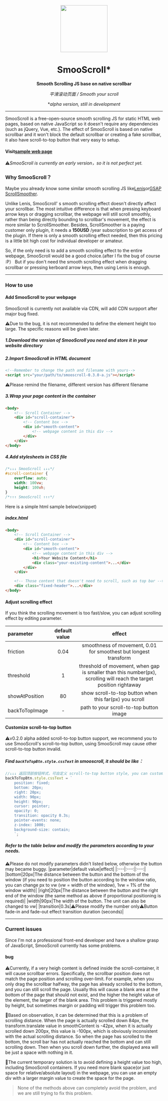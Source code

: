 <div align="center">
<a href="https://shuninyu.github.io/SmooScroll">
  <img src="https://ik.imagekit.io/shunin/SmooScroll/smooscroll-logo.svg" height="150px" />
</a>

# SmooScroll*

**Smooth Scrolling JS base on native scrollbar**

*平滑滚动页面 / Smooth your scroll*

**alpha version, still in development*
</div>

---
SmooScroll is a free-open-source smooth scrolling JS for static HTML web pages, based on native JavaScript so it doesn't require any dependencies (such as jQuery, Vue, etc.).
The effect of SmooScroll is based on native scrollbar and it won't block the default scrollbar or creating a fake scrollbar, it also have scroll-to-top button that very easy to setup.
#### Visit[sample web page](https://shuninyu.github.io/SmooScroll/)

⚠️*SmooScroll is currently an early version，so it is not perfect yet.*

### Why SmooScroll？
Maybe you already know some similar smooth scrolling JS like[Lenis](https://github.com/darkroomengineering/lenis)or[GSAP ScrollSmoother](https://gsap.com/docs/v3/Plugins/ScrollSmoother/).

Unlike Lenis, SmooScroll' s smooth scrolling effect doesn't directly affect your scrollbar. The most intuitive difference is that when pressing keyboard arrow keys or dragging scrollbar, the webpage will still scroll smoothly, rather than being directly bounding to scrollbar's movement, the effect is more similar to ScrollSmoother.
Besides, ScrollSmoother is a paying customer only plugin, it needs a **150USD** /year subscription to get access of the plugin. If there is only a smooth scrolling effect needed, then this pricing is a little bit high cost for individual developer or amateur.

So, if the only need is to add a smooth scrolling effect to the entire webpage, SmooScroll would be a good choice.(after I fix the bug of course :P）
But if you don't need the smooth scrolling effect when dragging scrollbar or pressing kerboard arrow keys, then using Lenis is enough.

---
### How to use
#### Add SmooScroll to your webpage
SmooScroll is currently not available via CDN, will add CDN surpport after major bug fixed.

⚠️Due to the bug, it is not recommended to define the element height too large. The specific reasons will be given later.

##### 1.Download the version of SmooScroll you need and store it in your website directory
##### 2.Import SmooScroll in HTML document
```html
<!--Remember to change the path and filename with yours-->
<script src="your/path/to/smooscroll-0.3.0-a.js"></script>
```
⚠️Please remind the filename, different version has different filename
##### 3.Wrap your page content in the container
```html
<body>
    <!-- Scroll Container -->
    <div id="scroll-container">
        <!-- Content box -->
        <div id="smooth-content">
            <!-- webpage content in this div -->
        </div>
    </div>
</body>
```
##### 4.Add stylesheets in CSS file
```css
/*↓↓↓ SmooScroll ↓↓↓*/
#scroll-container {
    overflow: auto;
    width: 100vw;
    height: 100vh;
}
/*↑↑↑ SmooScroll ↑↑↑*/
```
Here is a simple html sample below(snippet)
##### index.html
```html
<body>
    <!-- Scroll Container -->
    <div id="scroll-container">
        <!-- Content box -->
        <div id="smooth-content">
            <!-- webpage content in this div -->
            <h1>Your Website Content</h1>
            <div class="your-existing-content">...</div>
        </div>
    </div>

    <!-- Those content that doesn't need to scroll, such as top bar -->
    <div class="fixed-header">...</div>
</body>
```

#### Adjust scrolling effect
If you think the scrolling movement is too fast/slow, you can adjust scrolling effect by editing parameter.

|parameter|default value|effect|
|:---|:---:|:---:|
|friction|0.04|smoothness of movement, 0.01 for smoothest but longest transform|
|threshold|1|threshold of movement, when gap is smaller than this number(px), scrolling will reach the target position rightaway|
|showAtPosition|80|show scroll-to-top button when this far(px) you scroll|
|backToTopImage|-|path to your scroll-to-top button image|

#### Customize scroll-to-top button
⚠️v0.2.0 alpha added scroll-to-top button support, we recommend you to use SmooScroll's scroll-to-top button, using SmooScroll may cause other scroll-to-top button invalid.

##### Find ```backToTopBtn.style.cssText``` in smooscroll, it should be like：
```js
//↓↓↓ 返回顶部按钮样式，可自定义 scroll-to-top button style, you can customize it ↓↓↓
backToTopBtn.style.cssText = `
    position: fixed;
    bottom: 20px;
    right: 20px;
    width: 90px;
    height: 90px;
    cursor: pointer;
    opacity: 0;
    transition: opacity 0.3s;
    pointer-events: none;
    z-index: 1000;
    background-size: contain;
    `;
```
##### Refer to the table below and modify the parameters according to your needs.
⚠️Please do not modify parameters didn't listed below, otherwise the button may became buggy.
|parameter|default value|effect|
|:---|:---:|:---:|
|bottom|20px|The distance between the button and the bottom of the window (if you need to position the button according to the window ratio, you can change px to vw (vw = width of the window), 1vw = 1% of the window width)|
|right|20px|The distance between the button and the right end of the window (the same method as above if proportional positioning is required)|
|width|90px|The width of the button. The unit can also be changed to vw|
|transition|0.3s|⚠️Please modify the number only⚠️Button fade-in and fade-out effect transition duration (seconds)|

---
### Current issues
Since I'm not a professional front-end developer and have a shallow grasp of JavaScript, SmooScroll currently has some problems.
#### bug
⚠️Currently, if a very heigh content is defined inside the scroll-container, it will cause scrollbar errors. Specifically, the scrollbar position does not match the page position and scrolling over-limit. For example, when you only drag the scrollbar halfway, the page has already scrolled to the bottom, and you can still scroll the page. Usually this will cause a blank area at the bottom of the page that should not exist, and the higher the height value of the element, the larger of ​​the blank area. This problem is triggered mostly by height, but sometimes margin or padding will trigger this problem too.

🔎Based on observation, it can be determined that this is a problem of scrolling distance. When the page is actually scrolled down 84px, the transform.translate value in smoothContent is -42px, when it is actually scrolled down 200px, this value is -100px, which is obviously inconsistent with the actual scrolling distance. So when the page has scrolled to the bottom, the scroll bar has not actually reached the bottom and can still scrolling down. Then when you scroll down further, the displayed area will be just a space with nothing in it.

💉The current temporary solution is to avoid defining a height value too high, including SmooScroll containers.
If you need more blank space(or just space for relative/absolute layout) in the webpage, you can use an empty div with a larger margin value to create the space for the page.
>None of the methods above can completely avoid the problem, and we are still trying to fix this problem.
